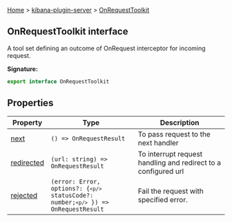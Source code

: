 [Home](./index) &gt; [kibana-plugin-server](./kibana-plugin-server.md) &gt; [OnRequestToolkit](./kibana-plugin-server.onrequesttoolkit.md)

## OnRequestToolkit interface

A tool set defining an outcome of OnRequest interceptor for incoming request.

<b>Signature:</b>

```typescript
export interface OnRequestToolkit 
```

## Properties

|  Property | Type | Description |
|  --- | --- | --- |
|  [next](./kibana-plugin-server.onrequesttoolkit.next.md) | <code>() =&gt; OnRequestResult</code> | To pass request to the next handler |
|  [redirected](./kibana-plugin-server.onrequesttoolkit.redirected.md) | <code>(url: string) =&gt; OnRequestResult</code> | To interrupt request handling and redirect to a configured url |
|  [rejected](./kibana-plugin-server.onrequesttoolkit.rejected.md) | <code>(error: Error, options?: {`<p/>`        statusCode?: number;`<p/>`    }) =&gt; OnRequestResult</code> | Fail the request with specified error. |

